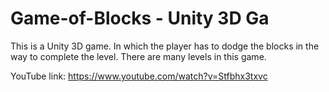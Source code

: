 # Game-of-Blocks - Unity 3D Ga
This is a Unity 3D game. In which the player has to dodge the blocks in the way to complete the level. There are many levels in this game.

YouTube link: https://www.youtube.com/watch?v=Stfbhx3txvc

